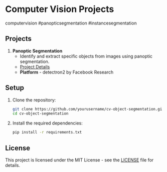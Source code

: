 # Computer Vision Projects

computervision #panopticsegmentation #instancesegmentation

## Projects

1. **Panoptic Segmentation**
   - Identify and extract specific objects from images using panoptic segmentation.
   - [Project Details](panoptic-segmentation/README.md)
   - **Platform** - detectron2 by Facebook Research
  
## Setup

1. Clone the repository:
   ```bash
   git clone https://github.com/yourusername/cv-object-segmentation.git
   cd cv-object-segmentation

2. Install the required dependencies:
   ```bash
   pip install -r requirements.txt

## License

This project is licensed under the MIT License - see the [LICENSE](license,md) file for details.
